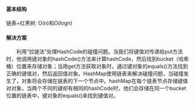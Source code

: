 #### 基本结构
链表+红黑树: O(n)和O(logn)

#### 解决方案
<div style="text-indent:2em">利用“拉链法”处理HashCode的碰撞问题。当我们将键值对传递给put方法时，他调用键对象的hashCode()方法来计算hashCode，然后找到bucket（哈希桶）位置来存储对象；当用get方法获取对象时，通过键对象的equals()方法找到正确的键值对，然后返回值对象。HashMap使用链表来解决碰撞问题，当碰撞发生了，对象将会存储在链表的下一个节点中。hashMap在每个链表节点存储键值对对象，当两个不同的键却有相同的hashCode时，他们会存储在同一个bucket位置的链表中，键对象的equals()来找到键值对。</div>

